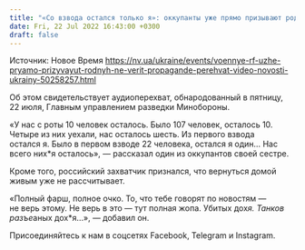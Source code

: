 ```yaml
---
title: "«Со взвода остался только я»: оккупанты уже прямо призывают родных не верить пропаганде — перехват"
date: Fri, 22 Jul 2022 16:43:00 +0300
draft: false
---
```

Источник: Новое Время https://nv.ua/ukraine/events/voennye-rf-uzhe-pryamo-prizyvayut-rodnyh-ne-verit-propagande-perehvat-video-novosti-ukrainy-50258257.html


Об этом свидетельствует аудиоперехват, обнародованный в пятницу, 22 июля, Главным управлением разведки Минобороны.

«У нас с роты 10 человек осталось. Было 107 человек, осталось 10. Четыре из них уехали, нас осталось шесть. Из первого взвода остался я. Было в первом взводе 22 человека, остался я один… Нас всего них*я осталось», — рассказал один из оккупантов своей сестре.

Кроме того, российский захватчик признался, что вернуться домой живым уже не рассчитывает.

«Полный фарш, полное очко. То, что тебе говорят по новостям — не верь этому. Не верь в это — тут полная жопа. Убитых дох*я. Танков разъе*аных дох*я…», — добавил он.

Присоединяйтесь к нам в соцсетях Facebook, Telegram и Instagram.
